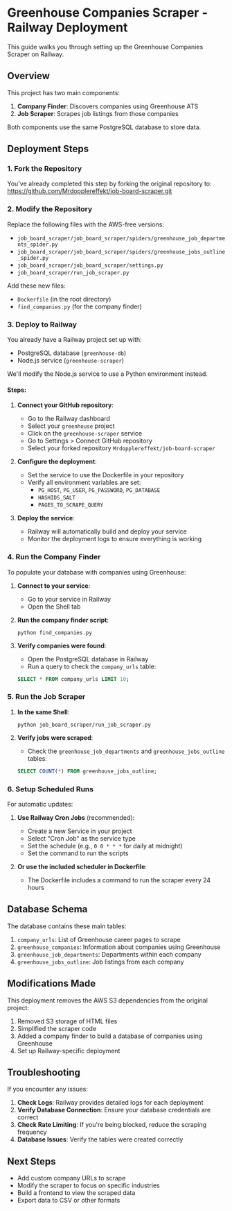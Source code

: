 # Greenhouse Companies Scraper - Railway Deployment

This guide walks you through setting up the Greenhouse Companies Scraper on Railway.

## Overview

This project has two main components:

1. **Company Finder**: Discovers companies using Greenhouse ATS
2. **Job Scraper**: Scrapes job listings from those companies

Both components use the same PostgreSQL database to store data.

## Deployment Steps

### 1. Fork the Repository

You've already completed this step by forking the original repository to:
https://github.com/Mrdopplereffekt/job-board-scraper.git

### 2. Modify the Repository

Replace the following files with the AWS-free versions:

* `job_board_scraper/job_board_scraper/spiders/greenhouse_job_departments_spider.py`
* `job_board_scraper/job_board_scraper/spiders/greenhouse_jobs_outline_spider.py`
* `job_board_scraper/job_board_scraper/settings.py`
* `job_board_scraper/run_job_scraper.py`

Add these new files:
* `Dockerfile` (in the root directory)
* `find_companies.py` (for the company finder)

### 3. Deploy to Railway

You already have a Railway project set up with:
- PostgreSQL database (`greenhouse-db`)
- Node.js service (`greenhouse-scraper`)

We'll modify the Node.js service to use a Python environment instead.

#### Steps:

1. **Connect your GitHub repository**:
   - Go to the Railway dashboard
   - Select your `greenhouse` project
   - Click on the `greenhouse-scraper` service
   - Go to Settings > Connect GitHub repository
   - Select your forked repository `Mrdopplereffekt/job-board-scraper`

2. **Configure the deployment**:
   - Set the service to use the Dockerfile in your repository
   - Verify all environment variables are set:
     - `PG_HOST`, `PG_USER`, `PG_PASSWORD`, `PG_DATABASE`
     - `HASHIDS_SALT`
     - `PAGES_TO_SCRAPE_QUERY`

3. **Deploy the service**:
   - Railway will automatically build and deploy your service
   - Monitor the deployment logs to ensure everything is working

### 4. Run the Company Finder

To populate your database with companies using Greenhouse:

1. **Connect to your service**:
   - Go to your service in Railway
   - Open the Shell tab

2. **Run the company finder script**:
   ```
   python find_companies.py
   ```

3. **Verify companies were found**:
   - Open the PostgreSQL database in Railway
   - Run a query to check the `company_urls` table:
   ```sql
   SELECT * FROM company_urls LIMIT 10;
   ```

### 5. Run the Job Scraper

1. **In the same Shell**:
   ```
   python job_board_scraper/run_job_scraper.py
   ```

2. **Verify jobs were scraped**:
   - Check the `greenhouse_job_departments` and `greenhouse_jobs_outline` tables:
   ```sql
   SELECT COUNT(*) FROM greenhouse_jobs_outline;
   ```

### 6. Setup Scheduled Runs

For automatic updates:

1. **Use Railway Cron Jobs** (recommended):
   - Create a new Service in your project
   - Select "Cron Job" as the service type
   - Set the schedule (e.g., `0 0 * * *` for daily at midnight)
   - Set the command to run the scripts

2. **Or use the included scheduler in Dockerfile**:
   - The Dockerfile includes a command to run the scraper every 24 hours

## Database Schema

The database contains these main tables:

1. `company_urls`: List of Greenhouse career pages to scrape
2. `greenhouse_companies`: Information about companies using Greenhouse
3. `greenhouse_job_departments`: Departments within each company
4. `greenhouse_jobs_outline`: Job listings from each company

## Modifications Made

This deployment removes the AWS S3 dependencies from the original project:

1. Removed S3 storage of HTML files
2. Simplified the scraper code
3. Added a company finder to build a database of companies using Greenhouse
4. Set up Railway-specific deployment

## Troubleshooting

If you encounter any issues:

1. **Check Logs**: Railway provides detailed logs for each deployment
2. **Verify Database Connection**: Ensure your database credentials are correct
3. **Check Rate Limiting**: If you're being blocked, reduce the scraping frequency
4. **Database Issues**: Verify the tables were created correctly

## Next Steps

- Add custom company URLs to scrape
- Modify the scraper to focus on specific industries
- Build a frontend to view the scraped data
- Export data to CSV or other formats 